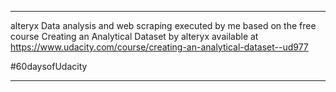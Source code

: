 __________________________________________

alteryx
Data analysis and web scraping executed by me based on the free course
Creating an Analytical Dataset by alteryx
available at
https://www.udacity.com/course/creating-an-analytical-dataset--ud977

#60daysofUdacity

__________________________________________

